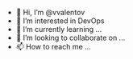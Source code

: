 - 👋 Hi, I’m @vvalentov
- 👀 I’m interested in DevOps
- 🌱 I’m currently learning ...
- 💞️ I’m looking to collaborate on ...
- 📫 How to reach me ...

<!---
vvalentov/vvalentov is a ✨ special ✨ repository because its `README.md` (this file) appears on your GitHub profile.
You can click the Preview link to take a look at your changes.
--->

